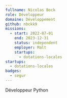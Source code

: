```yaml
---
fullname: Nicolas Bock
role: Développeur
domaine: Développement
github: nbckk9
missions:
  - start: 2022-07-01
    end: 2023-12-31
    status: independent
    employer: Malt
    startups:
      - dotations-locales
startups:
  - dotations-locales
badges:
  - segur
---
```

Développeur Python